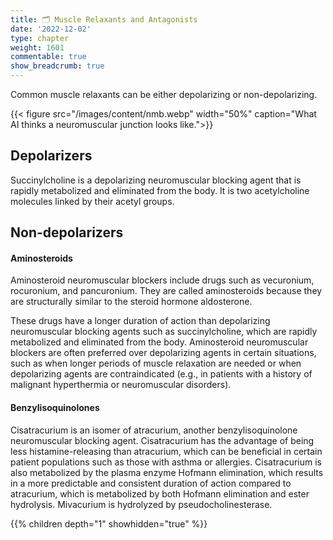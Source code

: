 ```yaml
---
title: 🗂 Muscle Relaxants and Antagonists
date: '2022-12-02'
type: chapter
weight: 1601
commentable: true
show_breadcrumb: true
---
```


Common muscle relaxants can be either depolarizing or non-depolarizing.

{{< figure src="/images/content/nmb.webp" width="50%" caption="What AI thinks a neuromuscular junction looks like.">}}


## Depolarizers

Succinylcholine is a depolarizing neuromuscular blocking agent that is rapidly metabolized and eliminated from the body.  It is two acetylcholine molecules linked by their acetyl groups.

## Non-depolarizers

#### Aminosteroids
Aminosteroid neuromuscular blockers include drugs such as vecuronium, rocuronium, and pancuronium. They are called aminosteroids because they are structurally similar to the steroid hormone aldosterone.

These drugs have a longer duration of action than depolarizing neuromuscular blocking agents such as succinylcholine, which are rapidly metabolized and eliminated from the body. Aminosteroid neuromuscular blockers are often preferred over depolarizing agents in certain situations, such as when longer periods of muscle relaxation are needed or when depolarizing agents are contraindicated (e.g., in patients with a history of malignant hyperthermia or neuromuscular disorders).

#### Benzylisoquinolones
Cisatracurium is an isomer of atracurium, another benzylisoquinolone neuromuscular blocking agent. Cisatracurium has the advantage of being less histamine-releasing than atracurium, which can be beneficial in certain patient populations such as those with asthma or allergies. Cisatracurium is also metabolized by the plasma enzyme Hofmann elimination, which results in a more predictable and consistent duration of action compared to atracurium, which is metabolized by both Hofmann elimination and ester hydrolysis.  Mivacurium is hydrolyzed by pseudocholinesterase.

{{% children depth="1" showhidden="true" %}}